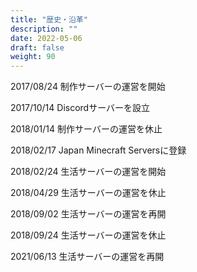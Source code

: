 ```yaml
---
title: "歴史・沿革"
description: ""
date: 2022-05-06
draft: false
weight: 90
---
```


2017/08/24 制作サーバーの運営を開始

2017/10/14 Discordサーバーを設立

2018/01/14 制作サーバーの運営を休止

2018/02/17 Japan Minecraft Serversに登録

2018/02/24 生活サーバーの運営を開始

2018/04/29 生活サーバーの運営を休止

2018/09/02 生活サーバーの運営を再開

2018/09/24 生活サーバーの運営を休止

2021/06/13 生活サーバーの運営を再開